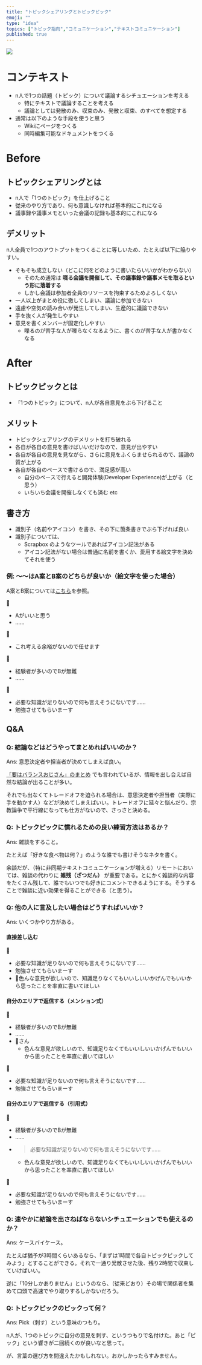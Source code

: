 ```yaml
---
title: "トピックシェアリングとトピックピック"
emoji: ""
type: "idea"
topics: ["トピック指向","コミュニケーション","テキストコミュニケーション"]
published: true
---
```


![](/images/220613_204352.png)

# コンテキスト
- n人で1つの話題（トピック）について議論するシチュエーションを考える
    - 特にテキストで議論することを考える
    - 議論としては発散のみ、収束のみ、発散と収束、のすべてを想定する
- 通常は以下のような手段を使うと思う
    - Wikiにページをつくる
    - 同時編集可能なドキュメントをつくる

# Before

## トピックシェアリングとは
- n人で「1つのトピック」を仕上げること
- 従来のやり方であり、何も意識しなければ基本的にこれになる
- 議事録や議事メモといった会議の記録も基本的にこれになる

## デメリット
n人全員で1つのアウトプットをつくることに等しいため、たとえば以下に陥りやすい。

- そもそも成立しない（どこに何をどのように書いたらいいかがわからない）
    - そのため通常は **喋る会議を開催して、その議事録や議事メモを取るという形に落着する**
    - しかし会議は参加者全員のリソースを拘束するためよろしくない
- 一人以上がまとめ役に徹してしまい、議論に参加できない
- 遠慮や空気の読み合いが発生してしまい、生産的に議論できない
- 手を抜く人が発生しやすい
- 意見を書くメンバーが固定化しやすい
    - 喋るのが苦手な人が喋らなくなるように、書くのが苦手な人が書かなくなる

# After

## トピックピックとは
- 「1つのトピック」について、n人が各自意見をぶら下げること

## メリット
- トピックシェアリングのデメリットを打ち破れる
- 各自が各自の意見を書けばいいだけなので、意見が出やすい
- 各自が各自の意見を見ながら、さらに意見をふくらませられるので、議論の質が上がる
- 各自が各自のペースで書けるので、満足感が高い
    - 自分のペースで行えると開発体験(Developer Experience)が上がる（と思う）
    - いちいち会議を開催しなくても済む etc

## 書き方
- 識別子（名前やアイコン）を書き、その下に箇条書きでぶら下げれば良い
- 識別子については、
    - Scrapbox のようなツールであればアイコン記法がある
    - アイコン記法がない場合は普通に名前を書くか、愛用する絵文字を決めてそれを使う

### 例: ～～はA案とB案のどちらが良いか（絵文字を使った場合）
A案とB案については[こちら](ダミーです.md)を参照。

🐰

- Aがいいと思う
- ……

🦍

- これ考える余裕がないので任せます

🐢

- 経験者が多いのでBが無難
- ……

🐯

- 必要な知識が足りないので何も言えそうにないです……
- 勉強させてもらいまーす

## Q&A

### Q: 結論などはどうやってまとめればいいのか？
Ans: 意思決定者や担当者が決めてしまえば良い。

[「要はバランスおじさん」のまとめ](https://togetter.com/li/1402258) でも言われているが、情報を出し合えば自然な結論が出ることが多い。

それでも出なくてトレードオフを迫られる場合は、意思決定者や担当者（実際に手を動かす人）などが決めてしまえばいい。トレードオフに延々と悩んだり、宗教論争で平行線になっても仕方がないので、さっさと決める。

### Q: トピックピックに慣れるための良い練習方法はあるか？
Ans: 雑談をすること。

たとえば「好きな食べ物は何？」のような誰でも書けそうなネタを書く。

余談だが、（特に非同期テキストコミュニケーションが増える）リモートにおいては、雑談の代わりに **雑残（ざつだん）** が重要である。とにかく雑談的な内容をたくさん残して、誰でもいつでも好きにコメントできるようにする。そうすることで雑談に近い効果を得ることができる（と思う）。

### Q: 他の人に言及したい場合はどうすればいいか？
Ans: いくつかやり方がある。

#### 直接差し込む
🐯

- 必要な知識が足りないので何も言えそうにないです……
- 勉強させてもらいまーす
- 🐢色んな意見が欲しいので、知識足りなくてもいいしいいかげんでもいいから思ったことを率直に書いてほしい

#### 自分のエリアで返信する（メンション式）
🐢

- 経験者が多いのでBが無難
- ……
- 🐯さん
    - 色んな意見が欲しいので、知識足りなくてもいいしいいかげんでもいいから思ったことを率直に書いてほしい

🐯

- 必要な知識が足りないので何も言えそうにないです……
- 勉強させてもらいまーす

#### 自分のエリアで返信する（引用式）
🐢

- 経験者が多いのでBが無難
- ……
- > 必要な知識が足りないので何も言えそうにないです……
    - 色んな意見が欲しいので、知識足りなくてもいいしいいかげんでもいいから思ったことを率直に書いてほしい

🐯

- 必要な知識が足りないので何も言えそうにないです……
- 勉強させてもらいまーす

### Q: 速やかに結論を出さねばならないシチュエーションでも使えるのか？
Ans: ケースバイケース。

たとえば猶予が3時間くらいあるなら、「まずは1時間で各自トピックピックしてみよう」とすることができる。それで一通り発散させた後、残り2時間で収束していけばいい。

逆に「10分しかありません」というのなら、（従来どおり）その場で関係者を集めて口頭で高速でやり取りするしかないだろう。

### Q: トピックピックのピックって何？
Ans: Pick（刺す）という意味のつもり。

n人が、1つのトピックに自分の意見を刺す、というつもりで名付けた。あと「ピック」という響きが二回続くのが良いなと思って。

が、言葉の選び方を間違えたかもしれない。おかしかったらすみません。
